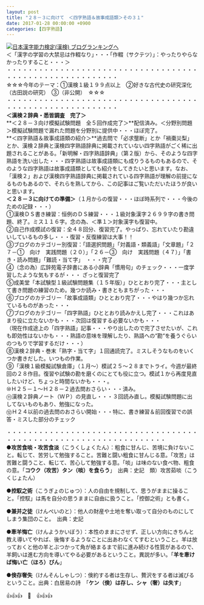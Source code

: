 ```yaml
---
layout: post
title: "２８－３に向けて　＜四字熟語＆故事成語類＞その３１"
date: 2017-01-28 00:00:00 +0900
categories: [四字熟語]
---
```


[![](/syuusyuu9701/assets/images/２８－３に向けて-＜四字熟語＆故事成語類＞その３１-br_c_3028_1.gif)](http://blog.with2.net/link.php?1659096:3028 "日本漢字能力検定(漢検) ブログランキングへ")[日本漢字能力検定(漢検) ブログランキングへ](http://blog.with2.net/link.php?1659096:3028)  
＜「漢字の学習の大禁忌は作輟なり」・・・「作輟（サクテツ）」：やったりやらなかったりすること・・・＞  
・・・・・・・・・・・・・・・・・・・・・・・・・・・・・・・・・・・・・・・・・・・・・・・・・・・・・・・・・  
☆☆☆今年のテーマ：①漢検１級１９９点以上　②好きな古代史の研究深化（古田説の研究）　③（非公開）　☆☆☆　　  
・・・・・・・・・・・・・・・・・・・・・・・・・・・・・・・・・・・・・・・・・・・・・・・・・・・・・・・・・  
**＜漢検２辞典・悉皆調査　完了＞**  
**＜２８－３向け模擬試験問題　全５回作成完了＞**配信済み。＜分野別問題＞模擬試験問題で漏れた問題を分野別に提供中・・・ほぼ完了。  
**＜四字熟語＆故事成語類の紹介＞**過去問で「必求壟断」とか「禍棗災梨」とか、漢検２辞典と漢検四字熟語辞典に掲載されていない四字熟語がごく稀に出題されることがある。「新明解・四字熟語辞典」（第２版）から、そのような四字熟語を洗い出した・・・四字熟語は故事成語類にも成りうるものもあるので、そのような四字熟語は故事成語類としても紹介をしてきたいと思います。なお、「漢検２」および漢検四字熟語辞典に掲載されている四字熟語が理解の前提になるものもあるので、それらを熟してから、この記事はご覧いただいたほうが良いと思います。  
**＜２８－３に向けての準備＞**（１月からの復習・・・ほぼ時系列で・・・今後のための記録・・・）  
①漢検ＤＳ書き練習：恒例のＤＳ練習・・・１級対象漢字２６９９字の書き問題、終了。ミス１１６字。念の為、＜準１＞対象漢字も復習中。  
②自己作成模試の復習：全４８回分、復習完了。やっぱり、忘れていたり勘違いしているもの多し・・・復習・反復練習は大事！！  
③ブログのカテゴリー別復習：「語選択問題」「対義語・類義語」「文章題」「２７－①　向け　実践問題（２０）」「２６－③　向け　実践問題（４７）」「書き・読み問題」「難読・当て字」　・・・完了  
④（念の為）広辞苑電子辞書にある小辞典「慣用句」のチェック・・・一度学習したような気もするが・・・ ざっと復習完了  
⑤成美堂「本試験型１級試験問題集（１５年版）」ひととおり完了・・・主として書き問題の練習のため。幾つか読み・書きともまちがった・・・  
⑥ブログのカテゴリー「故事成語類」ひととおり完了・・・やはり幾つか忘れているものがあった・・・  
⑦ブログのカテゴリー「四字熟語」ひととおり読みかえし完了・・・これはあまり役に立たないかも・・・次回は復習する必要ないかも・・・  
（現在作成途上の「四字熟語」記事・・・やり出したので完了させたいが、これも即効性はないかも・・・熟語の意味を理解したり、熟語への“勘“を養うぐらいのつもりで学習するだけ・・・）  
⑧漢検２辞典・巻末「熟字・当て字」１回通読完了。ミスしそうなものをいくつか書きだした。いつもの作業。  
⑨「漢検１級模擬試験倉庫」（１月～）模試２５～２８までトライ。今週が最終回の２８作目。復習や試験の勘を磨くのにとても役に立つ。模試１から再度見直したいけど、ちょっと時間ないかも・・・。  
⑩Ｈ２５－１～Ｈ２８－２過去問おさらい・・・済み。  
⑪漢検２辞典ノート（ＷＰ）の見直し・・・３回読み直し。模擬試験問題に出してないものもあり、勉強になった。  
⑫Ｈ２４以前の過去問のおさらい開始・・・特に、書き練習＆前回復習での誤答・ミスした部分のチェック  
  
・・・・・・・・・・・・・・・・・・・・・・・・・・・・・・・・・・・・・・・・・・・・・・・・・・・・・・・・・・・・・・・・・・  
●**攻苦食啖・攻苦食淡**（こうくしょくたん）：粗食に甘んじ、苦境に負けないこと。転じて、苦労して勉強すること。苦難と闘い粗食に甘んじる意。「攻苦」は苦難と闘うこと、転じて、苦心して勉強する意。「啖」は味のない食べ物、粗食の意。「**コウク（攻苦）タン（啖）を食らう**」　出典：史記　類）攻苦茹啖（こうくじょたん）  
  
●**控馭之術**（こうぎょのじゅつ）：人の自由を規制して、思うがままに操ること。「控馭」は馬を自分の思うままに自由に扱うこと。「控御之術」とも書く。  
  
●**兼并之徒**（けんぺいのと）：他人の財産や土地を奪い取って自分のものにしてしまう集団のこと。　出典：史記  
  
●**牽羊悔亡**（けんようかいぼう）：本性のままにさせず、正しい方向にきちんと教え導いてやれば、後悔するようなことに出あわなくてすむということ。羊は放っておくと他の羊とぶつかって角が絡まるまで前に進み続ける性質があるので、羊飼いは進む方向を導いてやる必要があるということ。異説が多い。「**羊を牽けば悔い亡（ほろ）びん**」  
  
●**倹存奢失**（けんそんしゃしつ）：倹約する者は生存し、贅沢をする者は滅びるということ。出典：白居易の詩　「**ケン（倹）は存し、シャ（奢）は失す**」  
  
👍👍👍　🐔　👍👍👍  